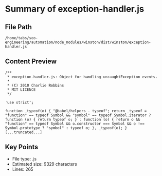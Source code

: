 # Summary of exception-handler.js
  
## File Path
`/home/tabs/seo-engineering/automation/node_modules/winston/dist/winston/exception-handler.js`

## Content Preview
```
/**
 * exception-handler.js: Object for handling uncaughtException events.
 *
 * (C) 2010 Charlie Robbins
 * MIT LICENCE
 */

'use strict';

function _typeof(o) { "@babel/helpers - typeof"; return _typeof = "function" == typeof Symbol && "symbol" == typeof Symbol.iterator ? function (o) { return typeof o; } : function (o) { return o && "function" == typeof Symbol && o.constructor === Symbol && o !== Symbol.prototype ? "symbol" : typeof o; }, _typeof(o); }
[...truncated...]
```

## Key Points
- File type: .js
- Estimated size: 9329 characters
- Lines: 265
